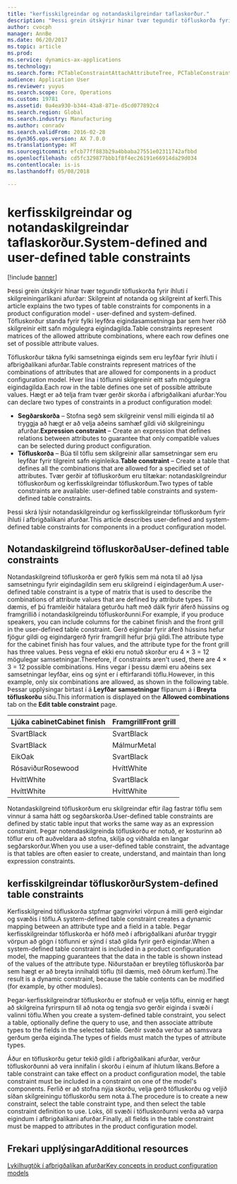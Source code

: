 ```yaml
---
title: "kerfisskilgreindar og notandaskilgreindar taflaskorður."
description: "Þessi grein útskýrir hinar tvær tegundir töfluskorða fyrir íhluti í skilgreiningarlíkani afurðar: Skilgreint af notanda og skilgreint af kerfi. Töfluskorður standa fyrir fylki leyfðra eigindasamsetninga þar sem hver röð skilgreinir eitt safn mögulegra eigindagilda."
author: cvocph
manager: AnnBe
ms.date: 06/20/2017
ms.topic: article
ms.prod: 
ms.service: dynamics-ax-applications
ms.technology: 
ms.search.form: PCTableConstraintAttachAttributeTree, PCTableConstraintColumnSystem, PCTableConstraintContentUserDef, PCTableConstraintDefinition, PCTableConstraintWizard
audience: Application User
ms.reviewer: yuyus
ms.search.scope: Core, Operations
ms.custom: 19781
ms.assetid: 0a4ea930-b344-43a8-871e-d5cd077892c4
ms.search.region: Global
ms.search.industry: Manufacturing
ms.author: conradv
ms.search.validFrom: 2016-02-28
ms.dyn365.ops.version: AX 7.0.0
ms.translationtype: HT
ms.sourcegitcommit: efcb77ff883b29a4bbaba27551e02311742afbbd
ms.openlocfilehash: cd5fc329877bbb1f8f4ec26191e66914da29d034
ms.contentlocale: is-is
ms.lasthandoff: 05/08/2018

---
```


# <a name="system-defined-and-user-defined-table-constraints"></a><span data-ttu-id="7a952-104">kerfisskilgreindar og notandaskilgreindar taflaskorður.</span><span class="sxs-lookup"><span data-stu-id="7a952-104">System-defined and user-defined table constraints</span></span>

[!include [banner](../includes/banner.md)]

<span data-ttu-id="7a952-105">Þessi grein útskýrir hinar tvær tegundir töfluskorða fyrir íhluti í skilgreiningarlíkani afurðar: Skilgreint af notanda og skilgreint af kerfi.</span><span class="sxs-lookup"><span data-stu-id="7a952-105">This article explains the two types of table constraints for components in a product configuration model -  user-defined and system-defined.</span></span> <span data-ttu-id="7a952-106">Töfluskorður standa fyrir fylki leyfðra eigindasamsetninga þar sem hver röð skilgreinir eitt safn mögulegra eigindagilda.</span><span class="sxs-lookup"><span data-stu-id="7a952-106">Table constraints represent matrices of the allowed attribute combinations, where each row defines one set of possible attribute values.</span></span>

<span data-ttu-id="7a952-107">Töfluskorður tákna fylki samsetninga eiginds sem  eru leyfðar fyrir íhluti í afbrigðalíkani afurðar.</span><span class="sxs-lookup"><span data-stu-id="7a952-107">Table constraints represent matrices of the combinations of attributes that are allowed for components in a product configuration model.</span></span> <span data-ttu-id="7a952-108">Hver lína í töflunni skilgreinir eitt safn mögulegra eigindagilda.</span><span class="sxs-lookup"><span data-stu-id="7a952-108">Each row in the table defines one set of possible attribute values.</span></span> <span data-ttu-id="7a952-109">Hægt er að telja fram tvær gerðir skorða í afbrigðalíkani afurðar:</span><span class="sxs-lookup"><span data-stu-id="7a952-109">You can declare two types of constraints in a product configuration model:</span></span>

-   <span data-ttu-id="7a952-110">**Segðarskorða** – Stofna segð sem skilgreinir vensl milli eiginda til að tryggja að hægt er að velja aðeins samhæf gildi við skilgreiningu afurðar.</span><span class="sxs-lookup"><span data-stu-id="7a952-110">**Expression constraint** – Create an expression that defines relations between attributes to guarantee that only compatible values can be selected during product configuration.</span></span>
-   <span data-ttu-id="7a952-111">**Töfluskorða** – Búa til töflu sem skilgreinir allar samsetningar sem eru leyfðar fyrir tilgreint safn eiginleika.</span><span class="sxs-lookup"><span data-stu-id="7a952-111">**Table constraint** – Create a table that defines all the combinations that are allowed for a specified set of attributes.</span></span> <span data-ttu-id="7a952-112">Tvær gerðir af töfluskorðum eru tiltækar: notandaskilgreindur töfluskorðum og kerfisskilgreindar töfluskorðum.</span><span class="sxs-lookup"><span data-stu-id="7a952-112">Two types of table constraints are available: user-defined table constraints and system-defined table constraints.</span></span>

<span data-ttu-id="7a952-113">Þessi skrá lýsir notandaskilgreindur og kerfisskilgreindar töfluskorðum fyrir íhluti í afbrigðalíkani afurðar.</span><span class="sxs-lookup"><span data-stu-id="7a952-113">This article describes user-defined and system-defined table constraints for components in a product configuration model.</span></span>

## <a name="user-defined-table-constraints"></a><span data-ttu-id="7a952-114">Notandaskilgreind töfluskorða</span><span class="sxs-lookup"><span data-stu-id="7a952-114">User-defined table constraints</span></span>
<span data-ttu-id="7a952-115">Notandaskilgreind töfluskorða er gerð fylkis sem má nota til að lýsa samsetningu fyrir eigindagildin sem eru skilgreind í eigindagerðum.</span><span class="sxs-lookup"><span data-stu-id="7a952-115">A user-defined table constraint is a type of matrix that is used to describe the combinations of attribute values that are defined by attribute types.</span></span> <span data-ttu-id="7a952-116">Til dæmis, ef þú framleiðir hátalara geturðu haft með dálk fyrir áferð hússins og framgrillið í notandaskilgreindu töfluskorðunni.</span><span class="sxs-lookup"><span data-stu-id="7a952-116">For example, if you produce speakers, you can include columns for the cabinet finish and the front grill in the user-defined table constraint.</span></span> <span data-ttu-id="7a952-117">Gerð eigindar fyrir áferð hússins hefur fjögur gildi og eigindargerð fyrir framgrill hefur þrjú gildi.</span><span class="sxs-lookup"><span data-stu-id="7a952-117">The attribute type for the cabinet finish has four values, and the attribute type for the front grill has three values.</span></span> <span data-ttu-id="7a952-118">Þess vegna ef ekki eru notuð skorður eru 4 × 3 = 12 mögulegar samsetningar.</span><span class="sxs-lookup"><span data-stu-id="7a952-118">Therefore, if constraints aren't used, there are 4 × 3 = 12 possible combinations.</span></span> <span data-ttu-id="7a952-119">Hins vegar í þessu dæmi eru aðeins sex samsetningar leyfðar, eins og sýnt er í eftirfarandi töflu.</span><span class="sxs-lookup"><span data-stu-id="7a952-119">However, in this example, only six combinations are allowed, as shown in the following table.</span></span> <span data-ttu-id="7a952-120">Þessar upplýsingar birtast í á **Leyfðar samsetningar** flipanum á í **Breyta töfluskorðu** síðu.</span><span class="sxs-lookup"><span data-stu-id="7a952-120">This information is displayed on the **Allowed combinations** tab on the **Edit table constraint** page.</span></span>

| <span data-ttu-id="7a952-121">Ljúka cabinet</span><span class="sxs-lookup"><span data-stu-id="7a952-121">Cabinet finish</span></span> | <span data-ttu-id="7a952-122">Framgrill</span><span class="sxs-lookup"><span data-stu-id="7a952-122">Front grill</span></span> |
|----------------|-------------|
| <span data-ttu-id="7a952-123">Svart</span><span class="sxs-lookup"><span data-stu-id="7a952-123">Black</span></span>          | <span data-ttu-id="7a952-124">Svart</span><span class="sxs-lookup"><span data-stu-id="7a952-124">Black</span></span>       |
| <span data-ttu-id="7a952-125">Svart</span><span class="sxs-lookup"><span data-stu-id="7a952-125">Black</span></span>          | <span data-ttu-id="7a952-126">Málmur</span><span class="sxs-lookup"><span data-stu-id="7a952-126">Metal</span></span>       |
| <span data-ttu-id="7a952-127">Eik</span><span class="sxs-lookup"><span data-stu-id="7a952-127">Oak</span></span>            | <span data-ttu-id="7a952-128">Svart</span><span class="sxs-lookup"><span data-stu-id="7a952-128">Black</span></span>       |
| <span data-ttu-id="7a952-129">Rósaviður</span><span class="sxs-lookup"><span data-stu-id="7a952-129">Rosewood</span></span>       | <span data-ttu-id="7a952-130">Hvítt</span><span class="sxs-lookup"><span data-stu-id="7a952-130">White</span></span>       |
| <span data-ttu-id="7a952-131">Hvítt</span><span class="sxs-lookup"><span data-stu-id="7a952-131">White</span></span>          | <span data-ttu-id="7a952-132">Svart</span><span class="sxs-lookup"><span data-stu-id="7a952-132">Black</span></span>       |
| <span data-ttu-id="7a952-133">Hvítt</span><span class="sxs-lookup"><span data-stu-id="7a952-133">White</span></span>          | <span data-ttu-id="7a952-134">Hvítt</span><span class="sxs-lookup"><span data-stu-id="7a952-134">White</span></span>       |

<span data-ttu-id="7a952-135">Notandaskilgreind töfluskorðum eru skilgreindar eftir ílag fastrar töflu sem vinnur á sama hátt og segðarskorða.</span><span class="sxs-lookup"><span data-stu-id="7a952-135">User-defined table constraints are defined by static table input that works the same way as an expression constraint.</span></span> <span data-ttu-id="7a952-136">Þegar notendaskilgreinda töfluskorðu er notuð, er kosturinn að töflur eru oft auðveldara að stofna, skilja og viðhalda en langar segðarskorður.</span><span class="sxs-lookup"><span data-stu-id="7a952-136">When you use a user-defined table constraint, the advantage is that tables are often easier to create, understand, and maintain than long expression constraints.</span></span>

## <a name="system-defined-table-constraints"></a><span data-ttu-id="7a952-137">kerfisskilgreindar töfluskorður</span><span class="sxs-lookup"><span data-stu-id="7a952-137">System-defined table constraints</span></span>
<span data-ttu-id="7a952-138">Kerfisskilgreind töfluskorða stpfmar gagnvirkri vörpun á milli gerð eigindar og svæðis í töflu.</span><span class="sxs-lookup"><span data-stu-id="7a952-138">A system-defined table constraint creates a dynamic mapping between an attribute type and a field in a table.</span></span> <span data-ttu-id="7a952-139">Þegar kerfisskilgreindar töfluskorða er höfð með í afbrigðalíkani afurðar tryggir vörpun að gögn í töflunni er sýnd í stað gilda fyrir gerð eigindar.</span><span class="sxs-lookup"><span data-stu-id="7a952-139">When a system-defined table constraint is included in a product configuration model, the mapping guarantees that the data in the table is shown instead of the values of the attribute type.</span></span> <span data-ttu-id="7a952-140">Niðurstaðan er breytileg töfluskorða þar sem hægt er að breyta innihaldi töflu (til dæmis, með öðrum kerfum).</span><span class="sxs-lookup"><span data-stu-id="7a952-140">The result is a dynamic constraint, because the table contents can be modified (for example, by other modules).</span></span>  

<span data-ttu-id="7a952-141">Þegar-kerfisskilgreindrar töfluskorðu er stofnuð er velja töflu, einnig er hægt að skilgreina fyrirspurn til að nota og tengja svo gerðir eiginda í svæði í valinni töflu.</span><span class="sxs-lookup"><span data-stu-id="7a952-141">When you create a system-defined table constraint, you select a table, optionally define the query to use, and then associate attribute types to the fields in the selected table.</span></span> <span data-ttu-id="7a952-142">Gerðir svæða verður að samsvara gerðum gerða eiginda.</span><span class="sxs-lookup"><span data-stu-id="7a952-142">The types of fields must match the types of attribute types.</span></span>  

<span data-ttu-id="7a952-143">Áður en töfluskorðu getur tekið gildi í afbrigðalíkani afurðar, verður töfluskorðunni að vera innifalin í skorðu í einum af íhlutum líkans.</span><span class="sxs-lookup"><span data-stu-id="7a952-143">Before a table constraint can take effect on a product configuration model, the table constraint must be included in a constraint on one of the model's components.</span></span> <span data-ttu-id="7a952-144">Ferlið er að stofna nýja skorðu, velja gerð töfluskorðu og veljið síðan skilgreiningu töfluskorðu sem nota á.</span><span class="sxs-lookup"><span data-stu-id="7a952-144">The procedure is to create a new constraint, select the table constraint type, and then select the table constraint definition to use.</span></span> <span data-ttu-id="7a952-145">Loks, öll svæði í töfluskorðunni verða að varpa eigindum í afbrigðalíkani afurðar.</span><span class="sxs-lookup"><span data-stu-id="7a952-145">Finally, all fields in the table constraint must be mapped to attributes in the product configuration model.</span></span>

<a name="additional-resources"></a><span data-ttu-id="7a952-146">Frekari upplýsingar</span><span class="sxs-lookup"><span data-stu-id="7a952-146">Additional resources</span></span>
--------

[<span data-ttu-id="7a952-147">Lykilhugtök í afbrigðalíkan afurðar</span><span class="sxs-lookup"><span data-stu-id="7a952-147">Key concepts in product configuration models</span></span>](product-configuration-models.md)




